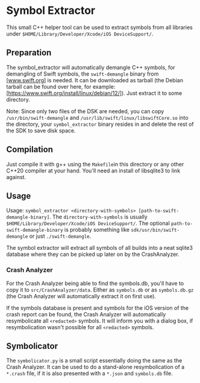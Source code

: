 # Symbol Extractor

This small C++ helper tool can be used to extract symbols from all libraries under `$HOME/Library/Developer/Xcode/iOS DeviceSupport/`.

## Preparation
The symbol_extractor will automatically demangle C++ symbols, for demangling of Swift symbols, the `swift-demangle` binary
from [www.swift.org] is needed. It can be downloaded as tarball (the Debian tarball can be found over here, for example:
[https://www.swift.org/install/linux/debian/12/]). Just extract it to some directory.

Note: Since only two files of the DSK are needed, you can copy `/usr/bin/swift-demangle` and `/usr/lib/swift/linux/libswiftCore.so`
into the directory, your `symbol_extractor` binary resides in and delete the rest of the SDK to save disk space.

## Compilation
Just compile it with g++ using the `Makefile`in this directory or any other C++20 compiler at your hand.
You'll need an install of libsqlite3 to link against.

## Usage
Usage: `symbol_extractor <directory-with-symbols> [path-to-swift-demangle-binary]`.
The `directory-with-symbols` is usually `$HOME/Library/Developer/Xcode/iOS DeviceSupport/`.
The optional `path-to-swift-demangle-binary` is probably something like `sdk/usr/bin/swift-demangle` or just `./swift-demangle`.

The symbol extractor will extract all symbols of all builds into a neat sqlite3 database where they can be
picked up later on by the CrashAnalyzer.

### Crash Analyzer
For the Crash Analyzer being able to find the symbols.db, you'll have to copy it to `src/CrashAnalyzer/data`.
Either as `symbols.db` or as `symbols.db.gz` (the Crash Analyzer will automatically extract it on first use).

If the symbols database is present and symbols for the iOS version of the crash report can be found,
the Crash Analyzer will automatically resymbolicate all `<redacted>` symbols.
It will inform you with a dialog box, if resymbolication wasn't possible for all `<redacted>` symbols.

## Symbolicator
The `symbolicator.py` is a small script essentially doing the same as the Crash Analyzer.
It can be used to do a stand-alone resymbolication of a `*.crash` file, if it is also presented with a `*.json` and `symbols.db` file.
